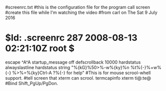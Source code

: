 #screenrc.txt
#this is the configuration file for the program call screen
#create this file while I'm watching the video 
#from carl on The Sat 9 July 2016
# $Id: .screenrc 287 2008-08-13 02:21:10Z root $
escape ^A^A
startup_message off
defscrollback 10000
hardstatus alwayslastline
hardstatus string "%{kG}%50>%-w%{ky}%n %t%{-}%+w%{-} %>%=%{ky}Ctrl-A ?%{-} for help"
#This is for mouse scrool-whell support.
#tell screen that xterm can scrool.
termcapinfo xterm ti@:te@
#Bind Shift_PgUp/PgDon.
